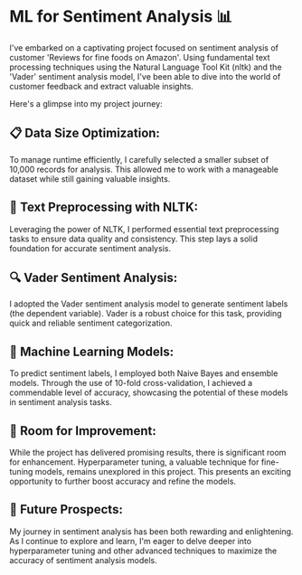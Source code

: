 
# ML for Sentiment Analysis 📊
I've embarked on a captivating project focused on sentiment analysis of customer 'Reviews for fine foods on Amazon'.  Using fundamental text processing techniques using the Natural Language Tool Kit (nltk) and the 'Vader' sentiment analysis model, I've been able to dive into the world of customer feedback and extract valuable insights.

Here's a glimpse into my project journey:
## 📋 Data Size Optimization: 
To manage runtime efficiently, I carefully selected a smaller subset of 10,000 records for analysis. This allowed me to work with a manageable dataset while still gaining valuable insights.

## 📝 Text Preprocessing with NLTK: 
Leveraging the power of NLTK, I performed essential text preprocessing tasks to ensure data quality and consistency. This step lays a solid foundation for accurate sentiment analysis.

## 🔍 Vader Sentiment Analysis:
I adopted the Vader sentiment analysis model to generate sentiment labels (the dependent variable). Vader is a robust choice for this task, providing quick and reliable sentiment categorization.

## 🤖 Machine Learning Models: 
To predict sentiment labels, I employed both Naive Bayes and ensemble models. Through the use of 10-fold cross-validation, I achieved a commendable level of accuracy, showcasing the potential of these models in sentiment analysis tasks.

## 🎯 Room for Improvement: 
While the project has delivered promising results, there is significant room for enhancement. Hyperparameter tuning, a valuable technique for fine-tuning models, remains unexplored in this project. This presents an exciting opportunity to further boost accuracy and refine the models.

## 🌟 Future Prospects: 
My journey in sentiment analysis has been both rewarding and enlightening. As I continue to explore and learn, I'm eager to delve deeper into hyperparameter tuning and other advanced techniques to maximize the accuracy of sentiment analysis models.

